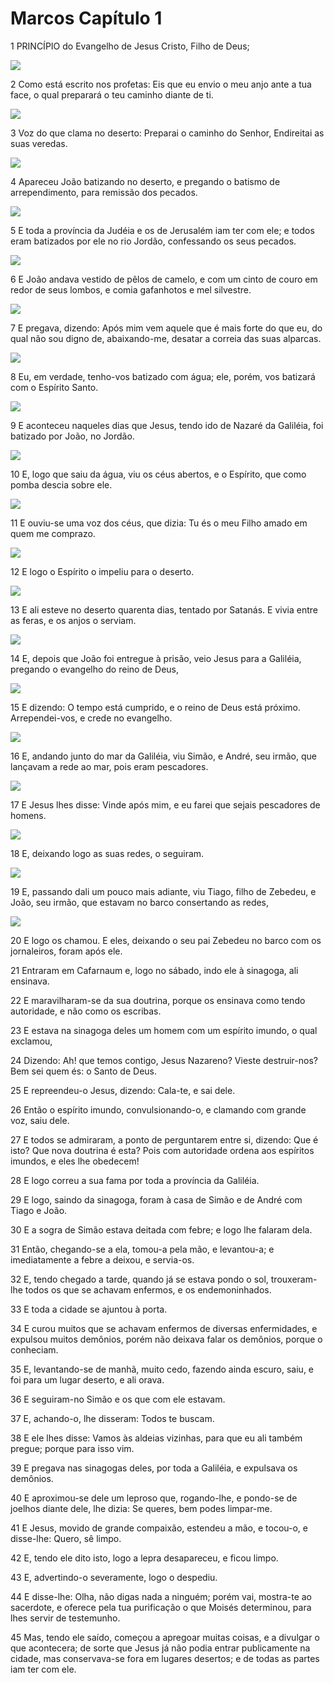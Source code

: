 # Marcos Capítulo 1

1	PRINCÍPIO do Evangelho de Jesus Cristo, Filho de Deus;

![](.img/41_Mk_01_01_RG.jpg)

2	Como está escrito nos profetas: Eis que eu envio o meu anjo ante a tua face, o qual preparará o teu caminho diante de ti.

![](.img/41_Mk_01_02_RG.jpg)

3	Voz do que clama no deserto: Preparai o caminho do Senhor, Endireitai as suas veredas.

![](.img/41_Mk_01_03_RG.jpg)

4	Apareceu João batizando no deserto, e pregando o batismo de arrependimento, para remissão dos pecados.

![](.img/41_Mk_01_04_RG.jpg)

5	E toda a província da Judéia e os de Jerusalém iam ter com ele; e todos eram batizados por ele no rio Jordão, confessando os seus pecados.

![](.img/41_Mk_01_05_RG.jpg)

6	E João andava vestido de pêlos de camelo, e com um cinto de couro em redor de seus lombos, e comia gafanhotos e mel silvestre.

![](.img/41_Mk_01_06_RG.jpg)

7	E pregava, dizendo: Após mim vem aquele que é mais forte do que eu, do qual não sou digno de, abaixando-me, desatar a correia das suas alparcas.

![](.img/41_Mk_01_07_RG.jpg)

8	Eu, em verdade, tenho-vos batizado com água; ele, porém, vos batizará com o Espírito Santo.

![](.img/41_Mk_01_08_RG.jpg)

9	E aconteceu naqueles dias que Jesus, tendo ido de Nazaré da Galiléia, foi batizado por João, no Jordão.

![](.img/41_Mk_01_09_RG.jpg)

10	E, logo que saiu da água, viu os céus abertos, e o Espírito, que como pomba descia sobre ele.

![](.img/41_Mk_01_10_RG.jpg)

11	E ouviu-se uma voz dos céus, que dizia: Tu és o meu Filho amado em quem me comprazo.

![](.img/41_Mk_01_11_RG.jpg)

12	E logo o Espírito o impeliu para o deserto.

![](.img/41_Mk_01_12_RG.jpg)

13	E ali esteve no deserto quarenta dias, tentado por Satanás. E vivia entre as feras, e os anjos o serviam.

![](.img/41_Mk_01_13_RG.jpg)

14	E, depois que João foi entregue à prisão, veio Jesus para a Galiléia, pregando o evangelho do reino de Deus,

![](.img/41_Mk_01_14_RG.jpg)

15	E dizendo: O tempo está cumprido, e o reino de Deus está próximo. Arrependei-vos, e crede no evangelho.

![](.img/41_Mk_01_15_RG.jpg)

16	E, andando junto do mar da Galiléia, viu Simão, e André, seu irmão, que lançavam a rede ao mar, pois eram pescadores.

![](.img/41_Mk_01_16_RG.jpg)

17	E Jesus lhes disse: Vinde após mim, e eu farei que sejais pescadores de homens.

![](.img/41_Mk_01_17_RG.jpg)

18	E, deixando logo as suas redes, o seguiram.

![](.img/41_Mk_01_18_RG.jpg)

19	E, passando dali um pouco mais adiante, viu Tiago, filho de Zebedeu, e João, seu irmão, que estavam no barco consertando as redes,

![](.img/41_Mk_01_19_RG.jpg)

20	E logo os chamou. E eles, deixando o seu pai Zebedeu no barco com os jornaleiros, foram após ele.

21	Entraram em Cafarnaum e, logo no sábado, indo ele à sinagoga, ali ensinava.

22	E maravilharam-se da sua doutrina, porque os ensinava como tendo autoridade, e não como os escribas.

23	E estava na sinagoga deles um homem com um espírito imundo, o qual exclamou,

24	Dizendo: Ah! que temos contigo, Jesus Nazareno? Vieste destruir-nos? Bem sei quem és: o Santo de Deus.

25	E repreendeu-o Jesus, dizendo: Cala-te, e sai dele.

26	Então o espírito imundo, convulsionando-o, e clamando com grande voz, saiu dele.

27	E todos se admiraram, a ponto de perguntarem entre si, dizendo: Que é isto? Que nova doutrina é esta? Pois com autoridade ordena aos espíritos imundos, e eles lhe obedecem!

28	E logo correu a sua fama por toda a província da Galiléia.

29	E logo, saindo da sinagoga, foram à casa de Simão e de André com Tiago e João.

30	E a sogra de Simão estava deitada com febre; e logo lhe falaram dela.

31	Então, chegando-se a ela, tomou-a pela mão, e levantou-a; e imediatamente a febre a deixou, e servia-os.

32	E, tendo chegado a tarde, quando já se estava pondo o sol, trouxeram-lhe todos os que se achavam enfermos, e os endemoninhados.

33	E toda a cidade se ajuntou à porta.

34	E curou muitos que se achavam enfermos de diversas enfermidades, e expulsou muitos demônios, porém não deixava falar os demônios, porque o conheciam.

35	E, levantando-se de manhã, muito cedo, fazendo ainda escuro, saiu, e foi para um lugar deserto, e ali orava.

36	E seguiram-no Simão e os que com ele estavam.

37	E, achando-o, lhe disseram: Todos te buscam.

38	E ele lhes disse: Vamos às aldeias vizinhas, para que eu ali também pregue; porque para isso vim.

39	E pregava nas sinagogas deles, por toda a Galiléia, e expulsava os demônios.

40	E aproximou-se dele um leproso que, rogando-lhe, e pondo-se de joelhos diante dele, lhe dizia: Se queres, bem podes limpar-me.

41	E Jesus, movido de grande compaixão, estendeu a mão, e tocou-o, e disse-lhe: Quero, sê limpo.

42	E, tendo ele dito isto, logo a lepra desapareceu, e ficou limpo.

43	E, advertindo-o severamente, logo o despediu.

44	E disse-lhe: Olha, não digas nada a ninguém; porém vai, mostra-te ao sacerdote, e oferece pela tua purificação o que Moisés determinou, para lhes servir de testemunho.

45	Mas, tendo ele saído, começou a apregoar muitas coisas, e a divulgar o que acontecera; de sorte que Jesus já não podia entrar publicamente na cidade, mas conservava-se fora em lugares desertos; e de todas as partes iam ter com ele.

